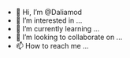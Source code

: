 - 👋 Hi, I’m @Daliamod
- 👀 I’m interested in ...
- 🌱 I’m currently learning ...
- 💞️ I’m looking to collaborate on ...
- 📫 How to reach me ...

<!---
Daliamod/Daliamod is a ✨ special ✨ repository because its `README.md` (this file) appears on your GitHub profile.
You can click the Preview link to take a look at your changes.
--->
